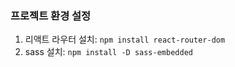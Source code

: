 ### 프로젝트 환경 설정

1. 리액트 라우터 설치: `npm install react-router-dom`
2. sass 설치: `npm install -D sass-embedded`
